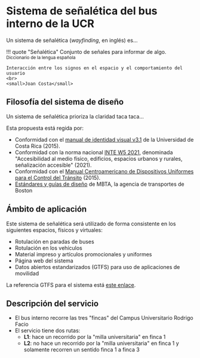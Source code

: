 # Sistema de señalética del bus interno de la UCR

Un sistema de señalética (*wayfinding*, en inglés) es...

!!! quote "Señalética"
    Conjunto de señales para informar de algo.
    <br>
    <small>Diccionario de la lengua española</small>
    
    Interacción entre los signos en el espacio y el comportamiento del usuario
    <br>
    <small>Joan Costa</small>

## Filosofía del sistema de diseño

Un sistema de señalética prioriza la claridad taca taca...

Esta propuesta está regida por:

- Conformidad con el [manual de identidad visual v3.1](./assets/references/identidad_visual_ucr_3.1.pdf) de la Universidad de Costa Rica (2015).
- Conformidad con la norma nacional [INTE W5 2021](./assets/references/norma_INTE_W5_2021.pdf), denominada "Accesibilidad al medio físico, edificios, espacios urbanos y rurales, señalización accesible" (2021).
- Conformidad con el [Manual Centroamericano de Dispositivos Uniformes para el Control del Tránsito](./assets/references/manual_centroamericano.pdf) (2015).
- [Estándares y guías de diseño](https://www.mbta.com/engineering/design-standards-and-guidelines) de MBTA, la agencia de transportes de Boston

## Ámbito de aplicación

Este sistema de señalética será utilizado de forma consistente en los siguientes espacios, físicos y virtuales:

- Rotulación en paradas de buses
- Rotulación en los vehículos
- Material impreso y artículos promocionales y uniformes
- Página web del sistema
- Datos abiertos estandarizados (GTFS) para uso de aplicaciones de movilidad

La referencia GTFS para el sistema está [este enlace](https://docs.google.com/spreadsheets/d/15WBqeay9u9hWd-gwjlxifsYTuaXfw5KspKKyxtZZsvw/edit?usp=sharing).

## Descripción del servicio

- El bus interno recorre las tres "fincas" del Campus Universitario Rodrigo Facio
- El servicio tiene dos rutas:
    - **L1**: hace un recorrido por la "milla universitaria" en finca 1
    - **L2**: no hace un recorrido por la "milla universitaria" en finca 1 y solamente recorren un sentido finca 1 a finca 3
